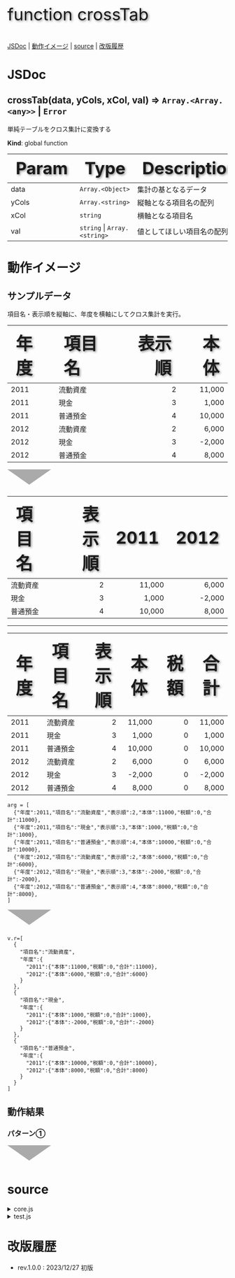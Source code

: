 <style>
.triDown { /* 下向き矢印 */
  --bw: 50px;
  width: 0px;
  height: 0px;
  border-top: calc(var(--bw) * 0.7) solid #aaa;
  border-right: var(--bw) solid transparent;
  border-left: var(--bw) solid transparent;
  border-bottom: calc(var(--bw) * 0.2) solid transparent;
}
.header {
  font-size: 2.4rem;
  text-shadow: 2px 2px 5px #888;
}
</style>

<p class="header">function crossTab</p>

[JSDoc](#JSDoc) | [動作イメージ](#OperationImage) | [source](#source) | [改版履歴](#history)

<a name="JSDoc"></a>

# JSDoc

<a name="crossTab"></a>

## crossTab(data, yCols, xCol, val) ⇒ <code>Array.&lt;Array.&lt;any&gt;&gt;</code> \| <code>Error</code>
単純テーブルをクロス集計に変換する

**Kind**: global function  

| Param | Type | Description |
| --- | --- | --- |
| data | <code>Array.&lt;Object&gt;</code> | 集計の基となるデータ |
| yCols | <code>Array.&lt;string&gt;</code> | 縦軸となる項目名の配列 |
| xCol | <code>string</code> | 横軸となる項目名 |
| val | <code>string</code> \| <code>Array.&lt;string&gt;</code> | 値としてほしい項目名の配列。 |



<a name="OperationImage"></a>

# 動作イメージ

## サンプルデータ

項目名・表示順を縦軸に、年度を横軸にしてクロス集計を実行。

年度 | 項目名 | 表示順 | 本体
:-- | :-- | --: | --:
2011 | 流動資産 | 2 | 11,000
2011 | 現金 | 3 | 1,000
2011 | 普通預金 | 4 | 10,000
2012 | 流動資産 | 2 | 6,000
2012 | 現金 | 3 | -2,000
2012 | 普通預金 | 4 | 8,000

<div class="triDown"></div>

項目名 | 表示順 | 2011 | 2012
:-- | --: | --: | --:
流動資産 | 2 | 11,000 | 6,000
現金 | 3 | 1,000 | -2,000
普通預金 | 4 | 10,000 | 8,000

---







年度 | 項目名 | 表示順 | 本体 | 税額 | 合計
:-- | :-- | --: | --: | --: | --:
2011 | 流動資産 | 2 | 11,000 | 0 | 11,000
2011 | 現金 | 3 | 1,000 | 0 | 1,000
2011 | 普通預金 | 4 | 10,000 | 0 | 10,000
2012 | 流動資産 | 2 | 6,000 | 0 | 6,000
2012 | 現金 | 3 | -2,000 | 0 | -2,000
2012 | 普通預金 | 4 | 8,000 | 0 | 8,000

```
arg = [
  {"年度":2011,"項目名":"流動資産","表示順":2,"本体":11000,"税額":0,"合計":11000},
  {"年度":2011,"項目名":"現金","表示順":3,"本体":1000,"税額":0,"合計":1000},
  {"年度":2011,"項目名":"普通預金","表示順":4,"本体":10000,"税額":0,"合計":10000},
  {"年度":2012,"項目名":"流動資産","表示順":2,"本体":6000,"税額":0,"合計":6000},
  {"年度":2012,"項目名":"現金","表示順":3,"本体":-2000,"税額":0,"合計":-2000},
  {"年度":2012,"項目名":"普通預金","表示順":4,"本体":8000,"税額":0,"合計":8000},
]
```

<div class="triDown"></div>

```
v.r=[
  {
    "項目名":"流動資産",
    "年度":{
      "2011":{"本体":11000,"税額":0,"合計":11000},
      "2012":{"本体":6000,"税額":0,"合計":6000}
    }
  },
  {
    "項目名":"現金",
    "年度":{
      "2011":{"本体":1000,"税額":0,"合計":1000},
      "2012":{"本体":-2000,"税額":0,"合計":-2000}
    }
  },
  {
    "項目名":"普通預金",
    "年度":{
      "2011":{"本体":10000,"税額":0,"合計":10000},
      "2012":{"本体":8000,"税額":0,"合計":8000}
    }
  }
]
```

## 動作結果

### パターン①

<div class="triDown"></div>

<a name="source"></a>

# source

<details><summary>core.js</summary>

```
/** 単純テーブルをクロス集計に変換する
 * @param {Object[]} data - 集計の基となるデータ
 * @param {string[]} yCols - 縦軸となる項目名の配列
 * @param {string} xCol - 横軸となる項目名
 * @param {string|string[]} val - 値としてほしい項目名の配列。
 * @returns {any[][]|Error}
 */
function crossTab(data,yCols,xCol,val){
  const v = {whois:'crossTab',rv:[],step:0};
  //console.log(`${v.whois} start.`);
  try {

    for( v.i=0 ; v.i<data.length ; v.i++ ){
      v.step = 1.1; // 縦軸となる項目名を持つ行が登録済か検索
      v.obj = v.rv.find(x => {
        let rv = true;
        yCols.forEach(y => {if(x[y] !== data[v.i][y]) rv=false});
        return rv;
      });

      if( !v.obj ){
        v.step = 1.2; // 未登録の場合は新規登録
        v.obj = {};
        // 縦軸となる項目名
        yCols.forEach(y => v.obj[y] = data[v.i][y]);
        // 横軸となる項目名をオブジェクトとして登録
        v.obj[xCol] = {};
        v.rv.push(v.obj);
      }

      v.step = 2; // 登録する値を作成
      if( typeof val === 'string' ){
        v.step = 2.1; // 項目が一つだけの場合
        v.obj[xCol][data[v.i][xCol]] = data[v.i][val];
      } else {
        v.step = 2.2; // 複数項目の場合
        v.val = {};
        val.forEach(x => v.val[x] = data[v.i][x] || 0)
        v.obj[xCol][data[v.i][xCol]] = v.val;
      }
    }

    v.step = 3; // 終了処理
    //console.log(`${v.whois} normal end.`);
    return v.rv;

  } catch(e) {
    e.message = `\n${v.whois} abnormal end at step.${v.step}`
    + `\n${e.message}`
    + `\ndata=${JSON.stringify(data.slice(0,5))}`
    + `\nyCols=${JSON.stringify(yCols)}`
    + `\nxCol=${xCol}`
    + `\nval=${JSON.stringify(val)}`;
    console.error(`${e.message}\nv=${JSON.stringify(v)}`);
    return e;
  }
}
```

</details>

<details><summary>test.js</summary>

```
function crossTabTest(){
  const v = {};
  const tData = [
    {"年度":2011,"項目名":"流動資産","表示順":2,"本体":11000,"税額":0,"合計":11000},
    {"年度":2011,"項目名":"現金","表示順":3,"本体":1000,"税額":0,"合計":1000},
    {"年度":2011,"項目名":"普通預金","表示順":4,"本体":10000,"税額":0,"合計":10000},
    {"年度":2012,"項目名":"流動資産","表示順":2,"本体":6000,"税額":0,"合計":6000},
    {"年度":2012,"項目名":"現金","表示順":3,"本体":-2000,"税額":0,"合計":-2000},
    {"年度":2012,"項目名":"普通預金","表示順":4,"本体":8000,"税額":0,"合計":8000},
  ];
  v.r = crossTab(tData,['項目名'],'年度',['本体','税額','合計']);
  console.log(`v.r=${JSON.stringify(v.r)}`)
}
```

</details>

<a name="history"></a>

# 改版履歴

- rev.1.0.0 : 2023/12/27 初版
